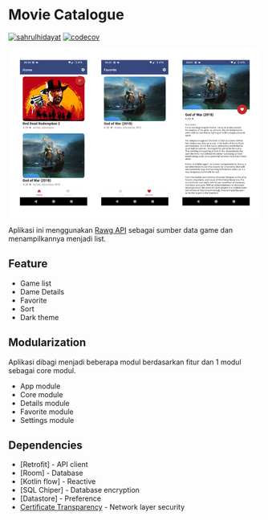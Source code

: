 # Movie Catalogue
[![sahrulhidayat](https://circleci.com/gh/sahrulhidayat/Capstone.svg?style=shield)](https://circleci.com/gh/sahrulhidayat/Capstone)
[![codecov](https://codecov.io/gh/sahrulhidayat/Capstone/branch/master/graph/badge.svg?token=TC9HIAN655)](https://codecov.io/gh/sahrulhidayat/Capstone)

![ScreenShot](/preview/screenshot_1.png)

Aplikasi ini menggunakan [Rawg API](https://api.rawg.io/docs/) sebagai sumber data game dan menampilkannya menjadi list.  

## Feature
- Game list
- Dame Details
- Favorite
- Sort 
- Dark theme

## Modularization
Aplikasi dibagi menjadi beberapa modul berdasarkan fitur dan 1 modul sebagai core modul.
- App module
- Core module
- Details module
- Favorite module
- Settings module

## Dependencies 
* [Retrofit] - API client
* [Room] - Database
* [Kotlin flow] - Reactive 
* [SQL Chiper] - Database encryption
* [Datastore] - Preference
* [Certificate Transparency](https://github.com/appmattus/certificatetransparency) - Network layer security


